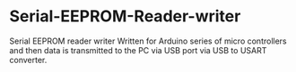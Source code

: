 # Serial-EEPROM-Reader-writer
Serial EEPROM reader writer Written for Arduino series of micro controllers  and then data is transmitted to the PC via USB port via USB to USART converter.
